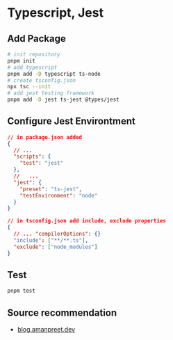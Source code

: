 # Typescript, Jest

## Add Package

```bash
# init repository
pnpm init
# add typescript
pnpm add -D typescript ts-node
# create tsconfig.json
npx tsc --init
# add jest testing framework
pnpm add -D jest ts-jest @types/jest
```

## Configure Jest Environtment

```json
// in package.json added
{
  // ...
  "scripts": {
    "test": "jest"
  },
  //   ...
  "jest": {
    "preset": "ts-jest",
    "testEnvironment": "node"
  }
}
```

```json
// in tsconfig.json add include, exclude properties
{
  // ... "compilerOptions": {}
  "include": ["**/**.ts"],
  "exclude": ["node_modules"]
}
```

## Test

```bash
pnpm test
```

## Source recommendation

- [blog.amanpreet.dev](https://blog.amanpreet.dev/test-driven-development-with-typescript-for-beginners)
